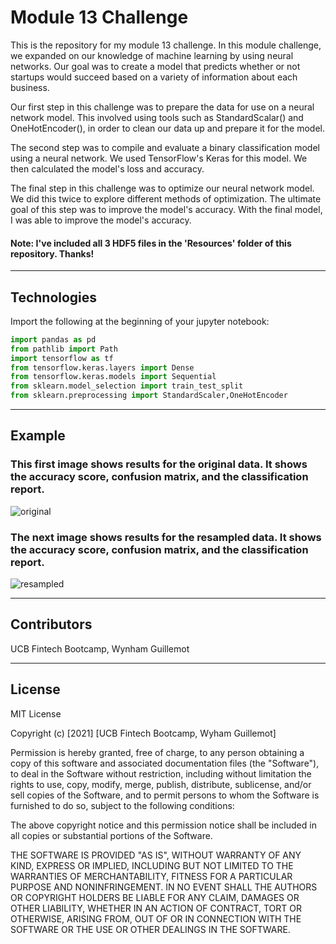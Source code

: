 # Module 13 Challenge

This is the repository for my module 13 challenge. In this module challenge, we expanded on our knowledge of machine learning by using neural networks. Our goal was to create a model that predicts whether or not startups would succeed based on a variety of information about each business.

Our first step in this challenge was to prepare the data for use on a neural network model. This involved using tools such as StandardScalar() and OneHotEncoder(), in order to clean our data up and prepare it for the model. 

The second step was to compile and evaluate a binary classification model using a neural network. We used TensorFlow's Keras for this model. We then calculated the model's loss and accuracy.

The final step in this challenge was to optimize our neural network model. We did this twice to explore different methods of optimization. The ultimate goal of this step was to improve the model's accuracy. With the final model, I was able to improve the model's accuracy.

#### Note: I've included all 3 HDF5 files in the 'Resources' folder of this repository. Thanks!

---

## Technologies

Import the following at the beginning of your jupyter notebook:

```python
import pandas as pd
from pathlib import Path
import tensorflow as tf
from tensorflow.keras.layers import Dense
from tensorflow.keras.models import Sequential
from sklearn.model_selection import train_test_split
from sklearn.preprocessing import StandardScaler,OneHotEncoder
```

---

## Example

### This first image shows results for the original data. It shows the accuracy score, confusion matrix, and the classification report.

![original](./readme_images/original.png)


### The next image shows results for the resampled data. It shows the accuracy score, confusion matrix, and the classification report.

![resampled](./readme_images/resampled.png)


---

## Contributors

UCB Fintech Bootcamp, Wynham Guillemot 

---

## License

MIT License

Copyright (c) [2021] [UCB Fintech Bootcamp, Wyham Guillemot]

Permission is hereby granted, free of charge, to any person obtaining a copy
of this software and associated documentation files (the "Software"), to deal
in the Software without restriction, including without limitation the rights
to use, copy, modify, merge, publish, distribute, sublicense, and/or sell
copies of the Software, and to permit persons to whom the Software is
furnished to do so, subject to the following conditions:

The above copyright notice and this permission notice shall be included in all
copies or substantial portions of the Software.

THE SOFTWARE IS PROVIDED "AS IS", WITHOUT WARRANTY OF ANY KIND, EXPRESS OR
IMPLIED, INCLUDING BUT NOT LIMITED TO THE WARRANTIES OF MERCHANTABILITY,
FITNESS FOR A PARTICULAR PURPOSE AND NONINFRINGEMENT. IN NO EVENT SHALL THE
AUTHORS OR COPYRIGHT HOLDERS BE LIABLE FOR ANY CLAIM, DAMAGES OR OTHER
LIABILITY, WHETHER IN AN ACTION OF CONTRACT, TORT OR OTHERWISE, ARISING FROM,
OUT OF OR IN CONNECTION WITH THE SOFTWARE OR THE USE OR OTHER DEALINGS IN THE
SOFTWARE.
